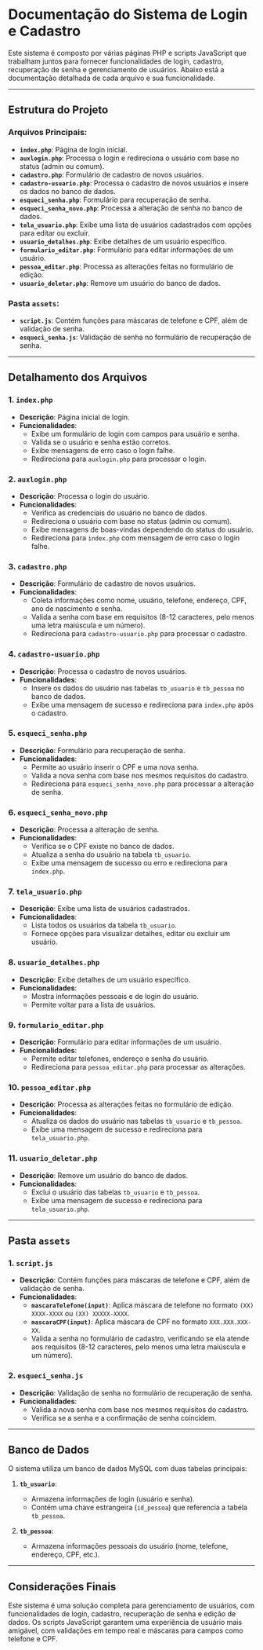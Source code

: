 # Documentação do Sistema de Login e Cadastro

Este sistema é composto por várias páginas PHP e scripts JavaScript que trabalham juntos para fornecer funcionalidades de login, cadastro, recuperação de senha e gerenciamento de usuários. Abaixo está a documentação detalhada de cada arquivo e sua funcionalidade.

---

## Estrutura do Projeto

### Arquivos Principais:
- **`index.php`**: Página de login inicial.
- **`auxlogin.php`**: Processa o login e redireciona o usuário com base no status (admin ou comum).
- **`cadastro.php`**: Formulário de cadastro de novos usuários.
- **`cadastro-usuario.php`**: Processa o cadastro de novos usuários e insere os dados no banco de dados.
- **`esqueci_senha.php`**: Formulário para recuperação de senha.
- **`esqueci_senha_novo.php`**: Processa a alteração de senha no banco de dados.
- **`tela_usuario.php`**: Exibe uma lista de usuários cadastrados com opções para editar ou excluir.
- **`usuario_detalhes.php`**: Exibe detalhes de um usuário específico.
- **`formulario_editar.php`**: Formulário para editar informações de um usuário.
- **`pessoa_editar.php`**: Processa as alterações feitas no formulário de edição.
- **`usuario_deletar.php`**: Remove um usuário do banco de dados.

### Pasta `assets`:
- **`script.js`**: Contém funções para máscaras de telefone e CPF, além de validação de senha.
- **`esqueci_senha.js`**: Validação de senha no formulário de recuperação de senha.

---

## Detalhamento dos Arquivos

### 1. **`index.php`**
- **Descrição**: Página inicial de login.
- **Funcionalidades**:
  - Exibe um formulário de login com campos para usuário e senha.
  - Valida se o usuário e senha estão corretos.
  - Exibe mensagens de erro caso o login falhe.
  - Redireciona para `auxlogin.php` para processar o login.

### 2. **`auxlogin.php`**
- **Descrição**: Processa o login do usuário.
- **Funcionalidades**:
  - Verifica as credenciais do usuário no banco de dados.
  - Redireciona o usuário com base no status (admin ou comum).
  - Exibe mensagens de boas-vindas dependendo do status do usuário.
  - Redireciona para `index.php` com mensagem de erro caso o login falhe.

### 3. **`cadastro.php`**
- **Descrição**: Formulário de cadastro de novos usuários.
- **Funcionalidades**:
  - Coleta informações como nome, usuário, telefone, endereço, CPF, ano de nascimento e senha.
  - Valida a senha com base em requisitos (8-12 caracteres, pelo menos uma letra maiúscula e um número).
  - Redireciona para `cadastro-usuario.php` para processar o cadastro.

### 4. **`cadastro-usuario.php`**
- **Descrição**: Processa o cadastro de novos usuários.
- **Funcionalidades**:
  - Insere os dados do usuário nas tabelas `tb_usuario` e `tb_pessoa` no banco de dados.
  - Exibe uma mensagem de sucesso e redireciona para `index.php` após o cadastro.

### 5. **`esqueci_senha.php`**
- **Descrição**: Formulário para recuperação de senha.
- **Funcionalidades**:
  - Permite ao usuário inserir o CPF e uma nova senha.
  - Valida a nova senha com base nos mesmos requisitos do cadastro.
  - Redireciona para `esqueci_senha_novo.php` para processar a alteração de senha.

### 6. **`esqueci_senha_novo.php`**
- **Descrição**: Processa a alteração de senha.
- **Funcionalidades**:
  - Verifica se o CPF existe no banco de dados.
  - Atualiza a senha do usuário na tabela `tb_usuario`.
  - Exibe uma mensagem de sucesso ou erro e redireciona para `index.php`.

### 7. **`tela_usuario.php`**
- **Descrição**: Exibe uma lista de usuários cadastrados.
- **Funcionalidades**:
  - Lista todos os usuários da tabela `tb_usuario`.
  - Fornece opções para visualizar detalhes, editar ou excluir um usuário.

### 8. **`usuario_detalhes.php`**
- **Descrição**: Exibe detalhes de um usuário específico.
- **Funcionalidades**:
  - Mostra informações pessoais e de login do usuário.
  - Permite voltar para a lista de usuários.

### 9. **`formulario_editar.php`**
- **Descrição**: Formulário para editar informações de um usuário.
- **Funcionalidades**:
  - Permite editar telefones, endereço e senha do usuário.
  - Redireciona para `pessoa_editar.php` para processar as alterações.

### 10. **`pessoa_editar.php`**
- **Descrição**: Processa as alterações feitas no formulário de edição.
- **Funcionalidades**:
  - Atualiza os dados do usuário nas tabelas `tb_usuario` e `tb_pessoa`.
  - Exibe uma mensagem de sucesso e redireciona para `tela_usuario.php`.

### 11. **`usuario_deletar.php`**
- **Descrição**: Remove um usuário do banco de dados.
- **Funcionalidades**:
  - Exclui o usuário das tabelas `tb_usuario` e `tb_pessoa`.
  - Exibe uma mensagem de sucesso e redireciona para `tela_usuario.php`.

---

## Pasta `assets`

### 1. **`script.js`**
- **Descrição**: Contém funções para máscaras de telefone e CPF, além de validação de senha.
- **Funcionalidades**:
  - **`mascaraTelefone(input)`**: Aplica máscara de telefone no formato `(XX) XXXX-XXXX` ou `(XX) XXXXX-XXXX`.
  - **`mascaraCPF(input)`**: Aplica máscara de CPF no formato `XXX.XXX.XXX-XX`.
  - Valida a senha no formulário de cadastro, verificando se ela atende aos requisitos (8-12 caracteres, pelo menos uma letra maiúscula e um número).

### 2. **`esqueci_senha.js`**
- **Descrição**: Validação de senha no formulário de recuperação de senha.
- **Funcionalidades**:
  - Valida a nova senha com base nos mesmos requisitos do cadastro.
  - Verifica se a senha e a confirmação de senha coincidem.

---

## Banco de Dados

O sistema utiliza um banco de dados MySQL com duas tabelas principais:

1. **`tb_usuario`**:
   - Armazena informações de login (usuário e senha).
   - Contém uma chave estrangeira (`id_pessoa`) que referencia a tabela `tb_pessoa`.

2. **`tb_pessoa`**:
   - Armazena informações pessoais do usuário (nome, telefone, endereço, CPF, etc.).

---

## Considerações Finais

Este sistema é uma solução completa para gerenciamento de usuários, com funcionalidades de login, cadastro, recuperação de senha e edição de dados. Os scripts JavaScript garantem uma experiência de usuário mais amigável, com validações em tempo real e máscaras para campos como telefone e CPF.


